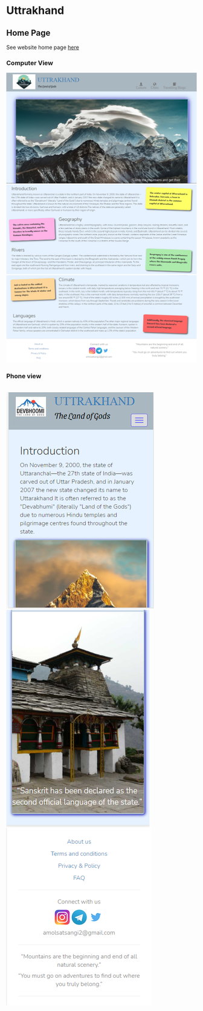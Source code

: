 # Uttrakhand
## Home Page
See website home page [here](http://kausani.me/Uttrakhand/index.html)<br>
### Computer View 
<img src="m1.png">
<br>
<img src="m2.png">
<br>
<img src="m3.png">

### Phone view
<br>
<img src="pm1.png">

<img src="pm2.png">

<img src="pm3.png">
